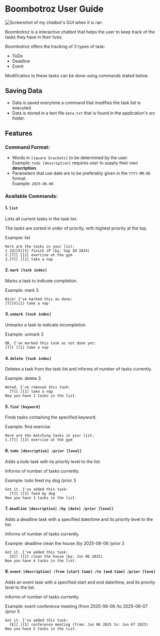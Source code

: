 # Boombotroz User Guide

![Screenshot of my chatbot's GUI when it is ran]()

Boombotroz is a interactive chatbot that helps the user to keep track of the tasks they have in their lives. 

Boombotroz offers the tracking of 3 types of task: 
- ToDo
- Deadline
- Event

Modification to these tasks can be done using commands stated below.


## Saving Data

- Data is saved everytime a command that modifies the task list is executed.
- Data is stored in a text file `data.txt` that is found in the application's src folder.

## Features

### Command Format:
- Words in `[square brackets]` to be determined by the user.  
  Example: `todo [description]` requires user to supply their own **description**.
- Parameters that use date are to be preferably given in the `YYYY-MM-DD` format.   
  Example: `2025-06-06`

### Available Commands:


#### 1. `list`
Lists all current tasks in the task list.

The tasks are sorted in order of priority, with highest priority at the top.

Example: list
```
Here are the tasks in your list:
1.[D][X][5] finish iP (by: Sep 20 2024)
2.[T][ ][2] exercise at the gym
3.[T][ ][1] take a nap
```

#### 2. `mark [task index]`
Marks a task to indicate completion.

Example: mark 3
```
Nice! I've marked this as done:
[T][X][1] take a nap
```

#### 3. `unmark [task index]`
Unmarks a task to indicate incompletion.

Example: unmark 3
```
OK, I've marked this task as not done yet:
[T][ ][1] take a nap
```

#### 4. `delete [task index]`
Deletes a task from the task list and informs of number of tasks currently.

Example: delete 3
```
Noted. I've removed this task: 
  [T][ ][1] take a nap
Now you have 2 tasks in the list.
```

#### 5. `find [keyword]`
Finds tasks containing the specified keyword.

Example: find exercise
```
Here are the matching tasks in your list:
1.[T][ ][2] exercise at the gym
```

#### 6. `todo [description] /prior [level]`
Adds a todo task with its priority level to the list.

Informs of number of tasks currently.

Example: todo feed my dog /prior 3
```
Got it. I've added this task:
  [T][ ][3] feed my dog
Now you have 3 tasks in the list.
```

#### 7. `deadline [description] /by [date] /prior [level]`
Adds a deadline task with a specified date/time and its priority level to the list.

Informs of number of tasks currently.

Example: deadline clean the house /by 2025-06-06 /prior 2
```
Got it. I've added this task:
  [D][ ][2] clean the house (by: Jun 06 2025)
Now you have 4 tasks in the list.
```

#### 8. `event [description] /from [start time] /to [end time] /prior [leve]`
Adds an event task with a specified start and end date/time, and its priority level to the list.

Informs of number of tasks currently.

Example: event conference meeting /from 2025-06-06 /to 2025-06-07 /prior 5
```
Got it. I've added this task:
  [E][ ][5] conference meeting (from: Jun 06 2025 to: Jun 07 2025)
Now you have 5 tasks in the list.
```

